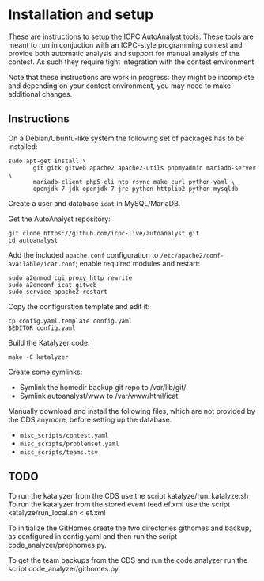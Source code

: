 # Installation and setup

These are instructions to setup the ICPC AutoAnalyst tools. These
tools are meant to run in conjuction with an ICPC-style programming
contest and provide both automatic analysis and support for manual
analysis of the contest. As such they require tight integration with
the contest environment.

Note that these instructions are work in progress: they might be
incomplete and depending on your contest environment, you may need to
make additional changes.

## Instructions

On a Debian/Ubuntu-like system the following set of packages has to be
installed:
```
sudo apt-get install \
       git gitk gitweb apache2 apache2-utils phpmyadmin mariadb-server \
       mariadb-client php5-cli ntp rsync make curl python-yaml \
       openjdk-7-jdk openjdk-7-jre python-httplib2 python-mysqldb
```

Create a user and database `icat` in MySQL/MariaDB.

Get the AutoAnalyst repository:
```
git clone https://github.com/icpc-live/autoanalyst.git
cd autoanalyst
```

Add the included `apache.conf` configuration to `/etc/apache2/conf-available/icat.conf`;
enable required modules and restart:
```
sudo a2enmod cgi proxy_http rewrite
sudo a2enconf icat gitweb
sudo service apache2 restart
```

Copy the configuration template and edit it:
```
cp config.yaml.template config.yaml
$EDITOR config.yaml
```

Build the Katalyzer code:
```
make -C katalyzer
```

Create some symlinks:
- Symlink the homedir backup git repo to /var/lib/git/
- Symlink autoanalyst/www to /var/www/html/icat

Manually download and install the following files, which are not
provided by the CDS anymore, before setting up the database.
- `misc_scripts/contest.yaml`
- `misc_scripts/problemset.yaml`
- `misc_scripts/teams.tsv`


## TODO

To run the katalyzer from the CDS use the script katalyze/run_katalyze.sh
To run the katalyzer from the stored event feed ef.xml use the script katalyze/run_local.sh < ef.xml


To initialize the GitHomes create the two directories githomes and backup, as configured in config.yaml and then run the script code_analyzer/prephomes.py.

To get the team backups from the CDS and run the code analyzer run the script code_analyzer/githomes.py.
